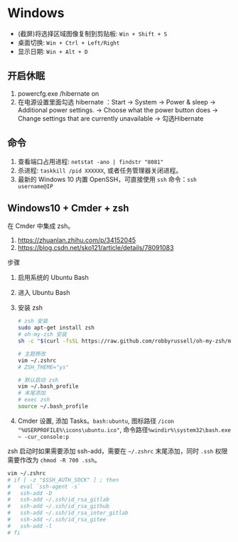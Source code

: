 # Windows

- (截屏)将选择区域图像复制到剪贴板: `Win + Shift + S`
- 桌面切换: `Win + Ctrl + Left/Right`
- 显示日期: `Win + Alt + D`

## 开启休眠

1. powercfg.exe /hibernate on
2. 在电源设置里面勾选 hibernate ：Start -> System -> Power & sleep -> Additional power settings. -> Choose what the power button does -> Change settings that are currently unavailable -> 勾选Hibernate

## 命令

1. 查看端口占用进程: `netstat -ano | findstr "8081"`
2. 杀进程: `taskkill /pid XXXXXX`, 或者任务管理器关闭进程。
3. 最新的 Windows 10 内置 OpenSSH，可直接使用 `ssh` 命令：`ssh username@IP`

## Windows10 + Cmder + zsh

在 Cmder 中集成 zsh。

1. <https://zhuanlan.zhihu.com/p/34152045>
2. <https://blog.csdn.net/sko121/article/details/78091083>

步骤

1. 启用系统的 Ubuntu Bash
2. 进入 Ubuntu Bash
3. 安装 zsh

    ```bash
    # zsh 安装
    sudo apt-get install zsh
    # oh-my-zsh 安装
    sh -c "$(curl -fsSL https://raw.github.com/robbyrussell/oh-my-zsh/master/tools/install.sh)"

    # 主题修改
    vim ~/.zshrc
    # ZSH_THEME="ys"

    # 默认启动 zsh
    vim ~/.bash_profile
    # 末尾添加
    # exec zsh
    source ~/.bash_profile
    ```

4. Cmder 设置, 添加 Tasks。`bash:ubuntu`, 图标路径 `/icon "%USERPROFILE%\icons\ubuntu.ico"`, 命令路径`%windir%\system32\bash.exe ~ -cur_console:p`

zsh 启动时如果需要添加 ssh-add，需要在 `~/.zshrc` 末尾添加，同时 `.ssh` 权限需要作改为 `chmod -R 700 .ssh`。

```bash
vim ~/.zshrc
# if [ -z "$SSH_AUTH_SOCK" ] ; then
#   eval `ssh-agent -s`
#   ssh-add -D
#   ssh-add ~/.ssh/id_rsa_gitlab
#   ssh-add ~/.ssh/id_rsa_github
#   ssh-add ~/.ssh/id_rsa_inter_gitlab
#   ssh-add ~/.ssh/id_rsa_gitee
#   ssh-add -l
# fi
```
